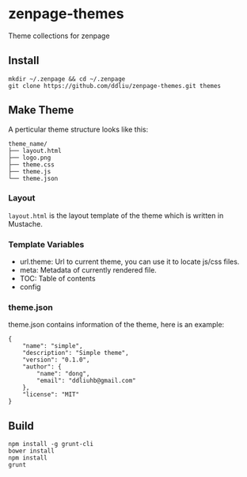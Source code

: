 # zenpage-themes

Theme collections for zenpage

## Install

```
mkdir ~/.zenpage && cd ~/.zenpage
git clone https://github.com/ddliu/zenpage-themes.git themes
```

## Make Theme

A perticular theme structure looks like this:

```
theme_name/
├── layout.html
├── logo.png
├── theme.css
├── theme.js
└── theme.json
```

### Layout

`layout.html` is the layout template of the theme which is written in Mustache.

### Template Variables

- url.theme: Url to current theme, you can use it to locate js/css files.
- meta: Metadata of currently rendered file.
- TOC: Table of contents
- config


### theme.json

theme.json contains information of the theme, here is an example:

```
{
    "name": "simple",
    "description": "Simple theme",
    "version": "0.1.0",
    "author": {
        "name": "dong",
        "email": "ddliuhb@gmail.com"
    },
    "license": "MIT"
}
```

## Build

```
npm install -g grunt-cli
bower install
npm install
grunt
```